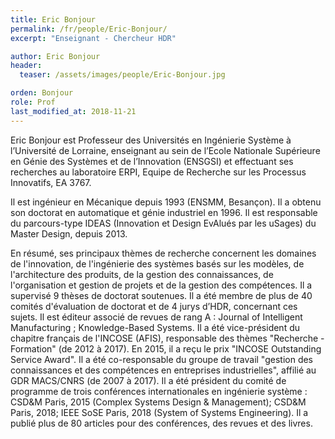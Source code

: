 ```yaml
---
title: Eric Bonjour
permalink: /fr/people/Eric-Bonjour/
excerpt: "Enseignant - Chercheur HDR"

author: Eric Bonjour
header:
  teaser: /assets/images/people/Eric-Bonjour.jpg

orden: Bonjour
role: Prof
last_modified_at: 2018-11-21
---
```


Eric Bonjour est Professeur des Universités en Ingénierie Système à l’Université de Lorraine, enseignant au sein de l’Ecole Nationale Supérieure en Génie des Systèmes et de l’Innovation (ENSGSI) et effectuant ses recherches au laboratoire ERPI, Equipe de Recherche sur les Processus Innovatifs, EA 3767. 

Il est ingénieur en Mécanique depuis 1993 (ENSMM, Besançon). Il a obtenu son doctorat en automatique et génie industriel en 1996. Il est responsable du parcours-type IDEAS (Innovation et Design EvAlués par les uSages) du Master Design, depuis 2013.

En résumé, ses principaux thèmes de recherche concernent les domaines de l'innovation, de l'ingénierie des systèmes basés sur les modèles, de l'architecture des produits, de la gestion des connaissances, de l'organisation et gestion de projets et de la gestion des compétences. Il a supervisé 9 thèses de doctorat soutenues. Il a été membre de plus de 40 comités d'évaluation de doctorat et  de 4 jurys d’HDR, concernant ces sujets. Il est éditeur associé de revues de rang A : Journal of Intelligent Manufacturing ; Knowledge-Based Systems. Il a été vice-président du chapitre français de l'INCOSE (AFIS), responsable des thèmes "Recherche - Formation" (de 2012 à 2017). En 2015, il a reçu le prix "INCOSE Outstanding Service Award". Il a été co-responsable du groupe de travail "gestion des connaissances et des compétences en entreprises industrielles", affilié au GDR MACS/CNRS (de 2007 à 2017). Il a été président du comité de programme de trois conférences internationales en ingénierie système : CSD&M Paris, 2015 (Complex Systems Design & Management); CSD&M Paris, 2018; IEEE SoSE Paris, 2018 (System of Systems Engineering). Il a publié plus de 80 articles pour des conférences, des revues et des livres.



